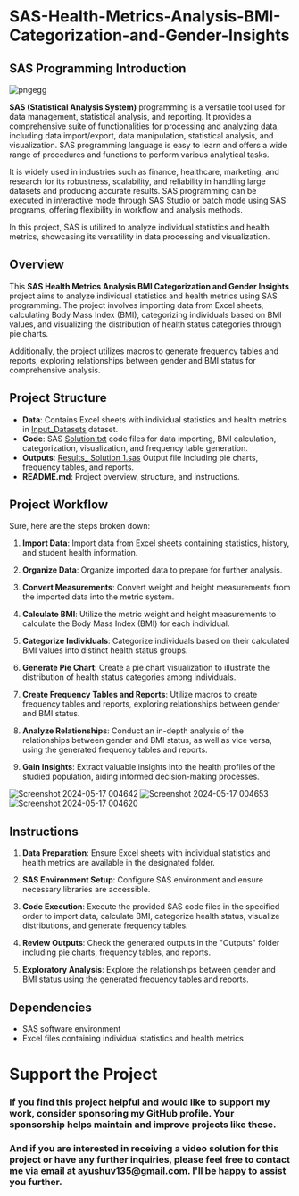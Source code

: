 # SAS-Health-Metrics-Analysis-BMI-Categorization-and-Gender-Insights

## SAS Programming Introduction
![pngegg](https://github.com/Ayushverma135/SAS-Health-Metrics-Analysis-BMI-Categorization-and-Gender-Insights/assets/120269805/8e670cd2-150a-4503-ab8a-23832fdd2475)


__SAS (Statistical Analysis System)__ programming is a versatile tool used for data management, statistical analysis, and reporting. It provides a comprehensive suite of functionalities for processing and analyzing data, including data import/export, data manipulation, statistical analysis, and visualization. SAS programming language is easy to learn and offers a wide range of procedures and functions to perform various analytical tasks. 

It is widely used in industries such as finance, healthcare, marketing, and research for its robustness, scalability, and reliability in handling large datasets and producing accurate results. SAS programming can be executed in interactive mode through SAS Studio or batch mode using SAS programs, offering flexibility in workflow and analysis methods.

In this project, SAS is utilized to analyze individual statistics and health metrics, showcasing its versatility in data processing and visualization.

## Overview
This __SAS Health Metrics Analysis BMI Categorization and Gender Insights__ project aims to analyze individual statistics and health metrics using SAS programming. The project involves importing data from Excel sheets, calculating Body Mass Index (BMI), categorizing individuals based on BMI values, and visualizing the distribution of health status categories through pie charts. 

Additionally, the project utilizes macros to generate frequency tables and reports, exploring relationships between gender and BMI status for comprehensive analysis.

## Project Structure
- **Data**: Contains Excel sheets with individual statistics and health metrics in [Input_Datasets]() dataset.
- **Code**: SAS [Solution.txt]() code files for data importing, BMI calculation, categorization, visualization, and frequency table generation.
- **Outputs**: [Results_ Solution 1.sas]() Output file including pie charts, frequency tables, and reports.
- **README.md**: Project overview, structure, and instructions.

## Project Workflow
Sure, here are the steps broken down:

1. **Import Data**: 
   Import data from Excel sheets containing statistics, history, and student health information.
  
2. **Organize Data**:
   Organize imported data to prepare for further analysis.

3. **Convert Measurements**:
   Convert weight and height measurements from the imported data into the metric system.

4. **Calculate BMI**:
   Utilize the metric weight and height measurements to calculate the Body Mass Index (BMI) for each individual.

5. **Categorize Individuals**:
   Categorize individuals based on their calculated BMI values into distinct health status groups.

6. **Generate Pie Chart**:
   Create a pie chart visualization to illustrate the distribution of health status categories among individuals.

7. **Create Frequency Tables and Reports**:
   Utilize macros to create frequency tables and reports, exploring relationships between gender and BMI status.

8. **Analyze Relationships**:
   Conduct an in-depth analysis of the relationships between gender and BMI status, as well as vice versa, using the generated frequency tables and reports.

9. **Gain Insights**:
   Extract valuable insights into the health profiles of the studied population, aiding informed decision-making processes.
   
![Screenshot 2024-05-17 004642](https://github.com/Ayushverma135/SAS-Health-Metrics-Analysis-BMI-Categorization-and-Gender-Insights/assets/120269805/f444eee8-94da-4887-9e74-f724e8555045)
![Screenshot 2024-05-17 004653](https://github.com/Ayushverma135/SAS-Health-Metrics-Analysis-BMI-Categorization-and-Gender-Insights/assets/120269805/b58d2b23-fa87-4ff1-808b-17c303a9a2c9)
![Screenshot 2024-05-17 004620](https://github.com/Ayushverma135/SAS-Health-Metrics-Analysis-BMI-Categorization-and-Gender-Insights/assets/120269805/a6d86bed-2c5a-487a-8dab-a038825c89ae)

## Instructions

1. **Data Preparation**: Ensure Excel sheets with individual statistics and health metrics are available in the designated folder.
   
2. **SAS Environment Setup**: Configure SAS environment and ensure necessary libraries are accessible.
   
3. **Code Execution**: Execute the provided SAS code files in the specified order to import data, calculate BMI, categorize health status, visualize distributions, and generate frequency tables.
   
4. **Review Outputs**: Check the generated outputs in the "Outputs" folder including pie charts, frequency tables, and reports.
   
5. **Exploratory Analysis**: Explore the relationships between gender and BMI status using the generated frequency tables and reports.

## Dependencies
- SAS software environment
- Excel files containing individual statistics and health metrics



# Support the Project
### If you find this project helpful and would like to support my work, consider sponsoring my GitHub profile. Your sponsorship helps maintain and improve projects like these. 
### And if you are interested in receiving a video solution for this project or have any further inquiries, please feel free to contact me via email at ayushuv135@gmail.com<a href="mailto:ayushuv135@gmail.com"></a>. I'll be happy to assist you further.
